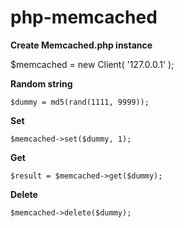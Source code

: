 # php-memcached

**Create Memcached.php instance**

$memcached = new Client(
'127.0.0.1'
);

**Random string**

`$dummy = md5(rand(1111, 9999));`

**Set**

`$memcached->set($dummy, 1);`

 **Get**

`$result = $memcached->get($dummy);`

**Delete**

`$memcached->delete($dummy);`
